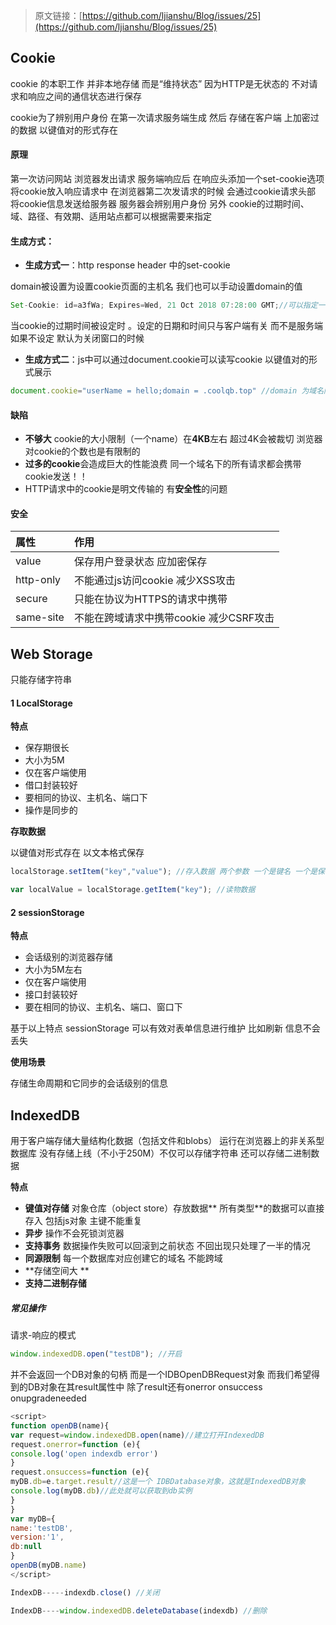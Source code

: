 > 原文链接：[https://github.com/ljianshu/Blog/issues/25](https://github.com/ljianshu/Blog/issues/25)

## Cookie

cookie 的本职工作 并非本地存储 而是“维持状态” 因为HTTP是无状态的 不对请求和响应之间的通信状态进行保存

cookie为了辨别用户身份 在第一次请求服务端生成 然后 存储在客户端 上加密过的数据 以键值对的形式存在

#### 原理

第一次访问网站 浏览器发出请求 服务端响应后 在响应头添加一个set-cookie选项 将cookie放入响应请求中 在浏览器第二次发请求的时候 会通过cookie请求头部 将cookie信息发送给服务器 服务器会辨别用户身份 另外 cookie的过期时间、域、路径、有效期、适用站点都可以根据需要来指定

#### 生成方式：

* **生成方式一**：http response header 中的set-cookie

domain被设置为设置cookie页面的主机名 我们也可以手动设置domain的值

```js
Set-Cookie: id=a3fWa; Expires=Wed, 21 Oct 2018 07:28:00 GMT;//可以指定一个特定的过期时间（Expires）或有效期（Max-Age）
```

当cookie的过期时间被设定时 。设定的日期和时间只与客户端有关 而不是服务端 如果不设定 默认为关闭窗口的时候

* **生成方式二**：js中可以通过document.cookie可以读写cookie 以键值对的形式展示

```js
document.cookie="userName = hello;domain = .coolqb.top" //domain 为域名限制
```

#### 缺陷

* **不够大** cookie的大小限制（一个name）在**4KB**左右 超过4K会被裁切 浏览器对cookie的个数也是有限制的
* **过多的cookie**会造成巨大的性能浪费 同一个域名下的所有请求都会携带cookie发送！！
* HTTP请求中的cookie是明文传输的 有**安全性**的问题

#### 安全

| 属性 | 作用 |
| :--- | :--- |
| value | 保存用户登录状态 应加密保存 |
| http-only | 不能通过js访问cookie 减少XSS攻击 |
| secure | 只能在协议为HTTPS的请求中携带 |
| same-site | 不能在跨域请求中携带cookie 减少CSRF攻击 |

## Web Storage

只能存储字符串

#### 1 LocalStorage

**特点**

* 保存期很长 
* 大小为5M
* 仅在客户端使用 
* 借口封装较好
* 要相同的协议、主机名、端口下
* 操作是同步的

**存取数据**

以键值对形式存在 以文本格式保存

```js
localStorage.setItem("key","value"); //存入数据 两个参数 一个是键名 一个是保存的数据
```

```js
var localValue = localStorage.getItem("key"); //读物数据
```

#### 2 sessionStorage

**特点**

* 会话级别的浏览器存储
* 大小为5M左右
* 仅在客户端使用
* 接口封装较好
* 要在相同的协议、主机名、端口、窗口下

基于以上特点 sessionStorage 可以有效对表单信息进行维护 比如刷新 信息不会丢失

**使用场景**

存储生命周期和它同步的会话级别的信息

## IndexedDB

用于客户端存储大量结构化数据（包括文件和blobs） 运行在浏览器上的非关系型数据库 没有存储上线（不小于250M）不仅可以存储字符串 还可以存储二进制数据

**特点**

* **键值对存储** 对象仓库（object store）存放数据** 所有类型**的数据可以直接存入 包括js对象 主键不能重复
* **异步** 操作不会死锁浏览器 
* **支持事务** 数据操作失败可以回滚到之前状态 不回出现只处理了一半的情况
* **同源限制** 每一个数据库对应创建它的域名 不能跨域
* **存储空间大 **
* **支持二进制存储** 

##### 常见操作

请求-响应的模式

```js
window.indexedDB.open("testDB"); //开启
```

并不会返回一个DB对象的句柄 而是一个IDBOpenDBRequest对象 而我们希望得到的DB对象在其result属性中 除了result还有onerror onsuccess onupgradeneeded

```js
<script>
function openDB(name){
var request=window.indexedDB.open(name)//建立打开IndexedDB
request.onerror=function (e){
console.log('open indexdb error')
}
request.onsuccess=function (e){
myDB.db=e.target.result//这是一个 IDBDatabase对象，这就是IndexedDB对象
console.log(myDB.db)//此处就可以获取到db实例
}
}
var myDB={
name:'testDB',
version:'1',
db:null
}
openDB(myDB.name)
</script>
```

```js
IndexDB-----indexdb.close() //关闭
```

```js
IndexDB----window.indexedDB.deleteDatabase(indexdb) //删除
```



